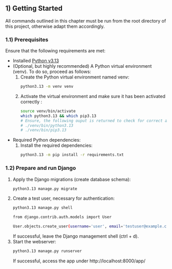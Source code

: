 ## 1) Getting Started
All commands outlined in this chapter must be run from the root directory of this project, otherwise adapt them accordingly.

### 1.1) Prerequisites
Ensure that the following requirements are met:
- Installed [Python v3.13](https://www.python.org/downloads/release/python-3130)
- (Optional, but highly recommended) A Python virtual environment (venv). To do so, proceed as follows:
    1. Create the Python virtual environment named venv:
        ```bash
        python3.13 -m venv venv
        ```
    2. Activate the virtual environment and make sure it has been activated correctly :
        ```bash
        source venv/bin/activate
        which python3.13 && which pip3.13
        # Ensure, the following ouput is returned to check for correct activation:
        # ./venv/bin/python3.13
        # ./venv/bin/pip3.13
        ```
- Required Python dependencies:
    1. Install the required dependencies:
        ```bash
        python3.13 -m pip install -r requirements.txt
        ```

### 1.2) Prepare and run Django
1. Apply the Django migrations (create database schema):
    ```bash
    python3.13 manage.py migrate
    ```
2. Create a test user, necessary for authentication:
    ```bash
    python3.13 manage.py shell

    from django.contrib.auth.models import User

    User.objects.create_user(username='user', email='testuser@example.com', password='user')
    ```
    If successful, leave the Django management shell (ctrl + d).
3. Start the webserver:
    ```bash
    python3.13 manage.py runserver
    ```
    If successful, access the app under http://localhost:8000/app/